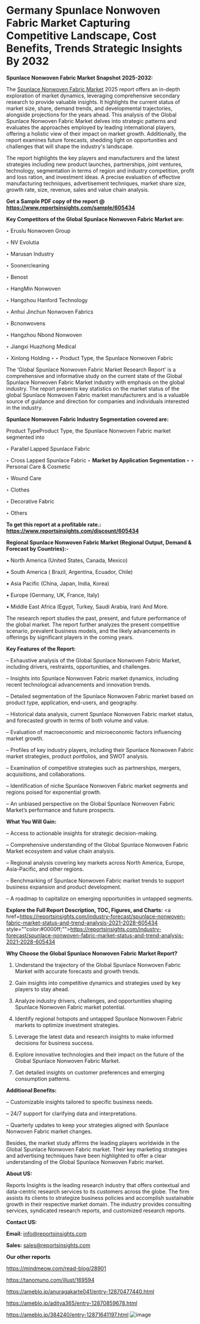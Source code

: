 # Germany Spunlace Nonwoven Fabric Market Capturing Competitive Landscape, Cost Benefits, Trends Strategic Insights By 2032

<strong>Spunlace Nonwoven Fabric Market Snapshot 2025-2032:</strong>

The <a href=https://www.reportsinsights.com/sample/605434>Spunlace Nonwoven Fabric Market</a> 2025 report offers an in-depth exploration of market dynamics, leveraging comprehensive secondary research to provide valuable insights. It highlights the current status of market size, share, demand trends, and developmental trajectories, alongside projections for the years ahead. This analysis of the Global Spunlace Nonwoven Fabric Market delves into strategic patterns and evaluates the approaches employed by leading international players, offering a holistic view of their impact on market growth. Additionally, the report examines future forecasts, shedding light on opportunities and challenges that will shape the industry's landscape.

The report highlights the key players and manufacturers and the latest strategies including new product launches, partnerships, joint ventures, technology, segmentation in terms of region and industry competition, profit and loss ration, and investment ideas. A precise evaluation of effective manufacturing techniques, advertisement techniques, market share size, growth rate, size, revenue, sales and value chain analysis.

<strong>Get a Sample PDF copy of the report @ <a href=https://www.reportsinsights.com/sample/605434 style=color:#0000ff;>https://www.reportsinsights.com/sample/605434</a></strong>

<strong>Key Competitors of the Global Spunlace Nonwoven Fabric Market are:</strong>

‣ Eruslu Nonwoven Group

‣ NV Evolutia

‣ Marusan Industry

‣ Soonercleaning

‣ Benost

‣ HangMin Nonwoven

‣ Hangzhou Hanford Technology

‣ Anhui Jinchun Nonwoven Fabrics

‣ Bcnonwovens

‣ Hangzhou Nbond Nonwoven

‣ Jiangxi Huazhong Medical

‣ Xinlong Holding
‣ 
‣ Product Type, the Spunlace Nonwoven Fabric

The ‘Global Spunlace Nonwoven Fabric Market Research Report’ is a comprehensive and informative study on the current state of the Global Spunlace Nonwoven Fabric Market industry with emphasis on the global industry. The report presents key statistics on the market status of the global Spunlace Nonwoven Fabric market manufacturers and is a valuable source of guidance and direction for companies and individuals interested in the industry.

<strong>Spunlace Nonwoven Fabric Industry Segmentation covered are:</strong>

Product TypeProduct Type, the Spunlace Nonwoven Fabric market segmented into

‣ Parallel Lapped Spunlace Fabric

‣ Cross Lapped Spunlace Fabric
‣ 
<strong>Market by Application Segmentation</strong>
‣
‣  Personal Care & Cosmetic

‣ Wound Care

‣ Clothes

‣ Decorative Fabric

‣ Others

<strong>To get this report at a profitable rate.: <a href=https://www.reportsinsights.com/discount/605434 style=color:#0000ff;>https://www.reportsinsights.com/discount/605434</a></strong>

<strong>Regional Spunlace Nonwoven Fabric Market (Regional Output, Demand &amp; Forecast by Countries):-</strong>

• North America (United States, Canada, Mexico)

• South America ( Brazil, Argentina, Ecuador, Chile)

• Asia Pacific (China, Japan, India, Korea)

• Europe (Germany, UK, France, Italy)

• Middle East Africa (Egypt, Turkey, Saudi Arabia, Iran) And More.

The research report studies the past, present, and future performance of the global market. The report further analyzes the present competitive scenario, prevalent business models, and the likely advancements in offerings by significant players in the coming years.

<strong>Key Features of the Report:</strong>

– Exhaustive analysis of the Global Spunlace Nonwoven Fabric Market, including drivers, restraints, opportunities, and challenges.

– Insights into Spunlace Nonwoven Fabric market dynamics, including recent technological advancements and innovation trends.

– Detailed segmentation of the Spunlace Nonwoven Fabric market based on product type, application, end-users, and geography.

– Historical data analysis, current Spunlace Nonwoven Fabric market status, and forecasted growth in terms of both volume and value.

– Evaluation of macroeconomic and microeconomic factors influencing market growth.

– Profiles of key industry players, including their Spunlace Nonwoven Fabric market strategies, product portfolios, and SWOT analysis.

– Examination of competitive strategies such as partnerships, mergers, acquisitions, and collaborations.

– Identification of niche Spunlace Nonwoven Fabric market segments and regions poised for exponential growth.

– An unbiased perspective on the Global Spunlace Nonwoven Fabric Market’s performance and future prospects.

<strong>What You Will Gain:</strong>

– Access to actionable insights for strategic decision-making.

– Comprehensive understanding of the Global Spunlace Nonwoven Fabric Market ecosystem and value chain analysis.

– Regional analysis covering key markets across North America, Europe, Asia-Pacific, and other regions.

– Benchmarking of Spunlace Nonwoven Fabric market trends to support business expansion and product development.

– A roadmap to capitalize on emerging opportunities in untapped segments.

<strong>Explore the Full Report Description, TOC, Figures, and Charts:</strong>
<a href=https://reportsinsights.com/industry-forecast/spunlace-nonwoven-fabric-market-status-and-trend-analysis-2021-2028-605434 style=""color:#0000ff;"">https://reportsinsights.com/industry-forecast/spunlace-nonwoven-fabric-market-status-and-trend-analysis-2021-2028-605434</a>

<strong>Why Choose the Global Spunlace Nonwoven Fabric Market Report?</strong>

1. Understand the trajectory of the Global Spunlace Nonwoven Fabric Market with accurate forecasts and growth trends.

2. Gain insights into competitive dynamics and strategies used by key players to stay ahead.

3. Analyze industry drivers, challenges, and opportunities shaping Spunlace Nonwoven Fabric market potential.

4. Identify regional hotspots and untapped Spunlace Nonwoven Fabric markets to optimize investment strategies.

5. Leverage the latest data and research insights to make informed decisions for business success.

6. Explore innovative technologies and their impact on the future of the Global Spunlace Nonwoven Fabric Market.

7. Get detailed insights on customer preferences and emerging consumption patterns.

<strong>Additional Benefits:</strong>

– Customizable insights tailored to specific business needs.

– 24/7 support for clarifying data and interpretations.

– Quarterly updates to keep your strategies aligned with Spunlace Nonwoven Fabric market changes.

Besides, the market study affirms the leading players worldwide in the Global Spunlace Nonwoven Fabric market. Their key marketing strategies and advertising techniques have been highlighted to offer a clear understanding of the Global Spunlace Nonwoven Fabric market.

<strong><strong>About US</strong>:</strong>

Reports Insights is the leading research industry that offers contextual and data-centric research services to its customers across the globe. The firm assists its clients to strategize business policies and accomplish sustainable growth in their respective market domain. The industry provides consulting services, syndicated research reports, and customized research reports.

<strong>Contact US:</strong>

<p class=><b>Email:</b> <a href=mailto:info@reportsinsights.com>info@reportsinsights.com</a></p>
<p class=><b>Sales:</b> <a href=mailto:sales@reportsinsights.com>sales@reportsinsights.com</a></p>

<strong>Our other reports</strong>

<a href=https://mindmeow.com/read-blog/28901>https://mindmeow.com/read-blog/28901</a>

<a href=https://tanomuno.com/illust/169594>https://tanomuno.com/illust/169594</a>

<a href=https://ameblo.jp/anuragakarte041/entry-12870477440.html>https://ameblo.jp/anuragakarte041/entry-12870477440.html</a>

<a href=https://ameblo.jp/aditya365/entry-12870859678.html>https://ameblo.jp/aditya365/entry-12870859678.html</a>

<a href=https://ameblo.jp/384240/entry-12871641197.html>https://ameblo.jp/384240/entry-12871641197.html</a>
![image](https://github.com/user-attachments/assets/61571073-0b9a-4291-b657-49e56ce58eb4)
